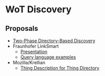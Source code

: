 # WoT Discovery

## Proposals

* [Two-Phase Directory-Based Discovery](directory.md)
* Fraunhofer LinkSmart
    - [Presentation](https://github.com/linksmart/thing-directory/wiki/presentations/thing-directory-wot-call-2020-4-15.pdf)
    - [Query language examples](https://github.com/linksmart/thing-directory/wiki/Query-Language)
* Mozilla/Krellian
    - [Thing Description for Thing Directory](td_for_tdir.md)
